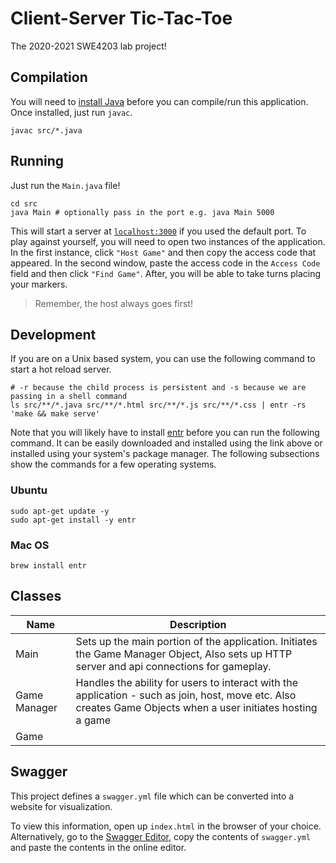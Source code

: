 # Client-Server Tic-Tac-Toe
The 2020-2021 SWE4203 lab project!

## Compilation
You will need to [install Java](https://www3.ntu.edu.sg/home/ehchua/programming/howto/JDK_Howto.html) before you can compile/run this application. Once installed, just run `javac`.

```
javac src/*.java
```

## Running
Just run the `Main.java` file!
```
cd src
java Main # optionally pass in the port e.g. java Main 5000
```

This will start a server at [`localhost:3000`](http://localhost:3000) if you used the default port. To play against yourself, you will need to open two instances of the application. In the first instance, click `"Host Game"` and then copy the access code that appeared. In the second window, paste the access code in the `Access Code` field and then click `"Find Game"`. After, you will be able to take turns placing your markers. 

> Remember, the host always goes first!

## Development
If you are on a Unix based system, you can use the following command to start a hot reload server.
```
# -r because the child process is persistent and -s because we are passing in a shell command
ls src/**/*.java src/**/*.html src/**/*.js src/**/*.css | entr -rs 'make && make serve'
```

Note that you will likely have to install [entr](http://eradman.com/entrproject/) before you can run the following command. It can be easily downloaded and installed using the link above or installed using your system's package manager. The following subsections show the commands for a few operating systems.

### Ubuntu
```
sudo apt-get update -y
sudo apt-get install -y entr
```

### Mac OS
```
brew install entr
```

## Classes
| Name | Description |
|------|-------------|
| Main | Sets up the main portion of the application. Initiates the Game Manager Object, Also sets up HTTP server and api connections for gameplay. |
| Game Manager | Handles the ability for users to interact with the application - such as join, host, move etc. Also creates Game Objects when a user initiates hosting a game |
| Game |  |

## Swagger
This project defines a `swagger.yml` file which can be converted into a website for visualization.

To view this information, open up `index.html` in the browser of your choice. Alternatively, go to the [Swagger Editor](https://editor.swagger.io/), copy the contents of `swagger.yml` and paste the contents in the online editor.

<!-- #### Generation
First, ensure `redoc-cli` is installed.
```
npm install -g redoc-cli
```

Next, run:
```
redoc-cli bundle -o index.html swagger.yml
``` -->
